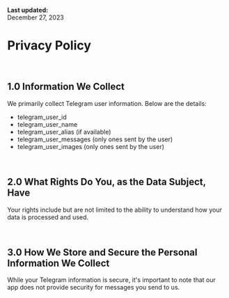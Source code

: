 **Last updated:**  
December 27, 2023

# Privacy Policy

<br>

## 1.0 Information We Collect

We primarily collect Telegram user information. Below are the details:
- telegram_user_id
- telegram_user_name
- telegram_user_alias (if available)
- telegram_user_messages (only ones sent by the user)
- telegram_user_images (only ones sent by the user)

<br>

## 2.0 What Rights Do You, as the Data Subject, Have

Your rights include but are not limited to the ability to understand how your data is processed and used.

<br>

## 3.0 How We Store and Secure the Personal Information We Collect

While your Telegram information is secure, it's important to note that our app does not provide security for messages you send to us.

<br>
